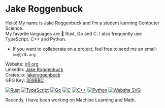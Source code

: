 # Jake Roggenbuck

Hello! My name is Jake Roggenbuck and I'm a student learning Computer Science.<br/>
My favorite languages are :crab: Rust, Go and C. I also frequently use TypeScript, C++ and Python.

- If you want to collaborate on a project, feel free to send me an email: `me@jr0.org`

Website:  [jr0.org](https://jr0.org)<br>
LinkedIn: [Jake Roggenbuck](https://www.linkedin.com/in/jakeroggenbuck)<br>
Crates.io: [jakeroggenbuck](https://crates.io/users/jakeroggenbuck)<br>
GPG Key: [309BBC](https://github.com/JakeRoggenbuck.gpg)<br>

<!-- [![Leetcode Stats](https://leetcard.jacoblin.cool/jakeroggenbuck?ext=heatmap)](https://leetcode.com/u/jakeroggenbuck/) -->

[![Rust](https://img.shields.io/badge/Rust-000000?style=for-the-badge&logo=rust&logoColor=white)](https://github.com/JakeRoggenbuck?tab=repositories&q=&type=&language=rust&sort=stargazers)
[![TypeScript](https://img.shields.io/badge/typescript-%23007ACC.svg?style=for-the-badge&logo=typescript&logoColor=white)](https://github.com/JakeRoggenbuck?tab=repositories&q=&type=&language=typescript)
[![Go](https://img.shields.io/badge/Go-00ADD8?style=for-the-badge&logo=go&logoColor=white)](https://github.com/JakeRoggenbuck?tab=repositories&q=&type=&language=go&sort=stargazers)
[![C](https://img.shields.io/badge/C-00599C?style=for-the-badge&logo=c&logoColor=white)](https://github.com/JakeRoggenbuck?tab=repositories&q=&type=&language=c&sort=stargazers)
[![C++](https://img.shields.io/badge/C%2B%2B-00599C?style=for-the-badge&logo=c%2B%2B&logoColor=white)](https://github.com/JakeRoggenbuck?tab=repositories&q=&type=&language=c%2B%2B&sort=stargazers)
[![Python](https://img.shields.io/badge/Python-3776AB?style=for-the-badge&logo=python&logoColor=white)](https://github.com/JakeRoggenbuck?tab=repositories&q=&type=&language=python&sort=stargazers)
[![Website SVG](https://nextjs-fastapi-starter-alpha-blue.vercel.app/api/py/website)](https://jr0.org)

Recently, I have been working on Machine Learning and Math.
